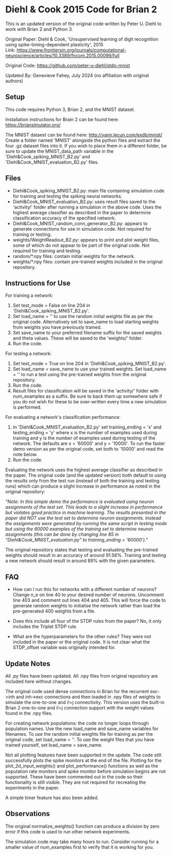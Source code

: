 # Diehl & Cook 2015 Code for Brian 2

This is an updated version of the original code written by Peter U. Diehl to work with Brian 2 and Python 3.

Original Paper: Diehl & Cook, 'Unsupervised learning of digit recognition using spike-timing-dependent plasticity', 2015  
Link: https://www.frontiersin.org/journals/computational-neuroscience/articles/10.3389/fncom.2015.00099/full

Original Code: https://github.com/peter-u-diehl/stdp-mnist

Updated By: Genevieve Fahey, July 2024 (no affiliation with original authors)


## Setup

This code requires Python 3, Brian 2, and the MNIST dataset.

Installation instructions for Brain 2 can be found here: https://briansimulator.org/

The MNIST dataest can be found here: http://yann.lecun.com/exdb/mnist/  
Create a folder named 'MNIST' alongside the python files and extract the four .gz dataset files into it.
If you wish to place them in a different folder, be sure to update the MNIST_data_path variable in the 'Diehl&Cook_spiking_MNIST_B2.py' and 'Diehl&Cook_MNIST_evaluation_B2.py' files. 


## Files

- Diehl&Cook_spiking_MNIST_B2.py: main file containing simulation code for training and testing the spiking neural networks.
- Diehl&Cook_MNIST_evaluation_B2.py: uses result files saved to the 'activity/' folder after running a simulation in the above code. Uses the highest average classifier as described in the paper to determine classification accuracy of the specified network.
- Diehl&Cook_MNIST_random_conn_generator_B2.py: appears to generate connections for use in simulation code. Not required for training or testing.
- weights/WeightReadout_B2.py: appears to print and plot weight files, some of which do not appear to be part of the original code. Not required for training and testing.
- random/\*.npy files: contain initial weights for the network.
- weights/\*.npy files: contain pre-trained weights included in the original repository.


## Instructions for Use

For training a network:
1. Set test_mode = False on line 204 in 'Diehl&Cook_spiking_MNIST_B2.py'.
2. Set load_name = '' to use the random initial weights file as per the original code. Alternatively set to save_name to load starting weights from weights you have previously trained.
3. Set save_name to your preferred filename suffix for the saved weights and theta values. These will be saved to the 'weights/' folder.
4. Run the code.

For testing a network:
1. Set test_mode = True on line 204 in 'Diehl&Cook_spiking_MNIST_B2.py'.
2. Set load_name = save_name to use your trained weights. Set load_name = '' to run a test using the pre-trained weights from the original repository.
3. Run the code.
4. Result files for classification will be saved in the 'activity/' folder with num_examples as a suffix. Be sure to back them up somewhere safe if you do not wish for these to be over-written every time a new simulation is performed.

For evaluating a network's classification performance:
1. In 'Diehl&Cook_MNIST_evaluation_B2.py' set training_ending = 'x' and testing_ending = 'y' where x is the number of examples used during training and y is the number of examples used during testing of the network. The defaults are x = '60000' and y = '10000'. To run the faster demo version as per the original code, set both to '10000' and read the note below.
2. Run the code.

Evaluating the network uses the highest average classifier as described in the paper. The original code (and the updated version) both default to using the results only from the test run (instead of both the training and testing runs) which can produce a slight increase in performance as noted in the original repository:

*"Note:
In this simple demo the performance is evaluated using neuron assignments of the test set. This leads to a slight increase in performance but violates good practice in machine learning. The results presented in the paper did NOT use the test set to determine neuron assignments. Instead the assignments were generated by running the same script in testing mode but using the 60000 examples of the training set to determine neuron assignments (this can be done by changing line 85 in "Diehl&Cook_MNIST_evaluation.py" to training_ending = '60000')."*

The original repository states that testing and evaluating the pre-trained weights should result in an accuracy of around 91.56%.
Training and testing a new network should result in around 89% with the given parameters. 


## FAQ

- How can I run this for networks with a different number of neurons?
Change n_e on line 40 to your desired number of neurons. Uncomment line 403 and comment out lines 404 and 405. This will force the code to generate random weights to initialise the network rather than load the pre-generated 400 weights from a file.

- Does this include all four of the STDP rules from the paper?
No, it only includes the Triplet STDP rule.

- What are the hyperparameters for the other rules?
They were not included in the paper or the original code. It is not clear what the STDP_offset variable was originally intended for.  


## Update Notes

All .py files have been updated. All .npy files from original repository are included here without changes.

The original code used dense connections in Brian for the recurrent exc->inh and inh->exc connections and then loaded in .npy files of weights to simulate the one-to-one and i!=j connectivity. This version uses the built-in Brian 2 one-to-one and i!=j connection support with the weight values found in the .npy files.

For creating network populations: the code no longer loops through population names. Use the new load_name and save_name variables for filenames.
To use the random initial weights file for training as per the original code, set load_name = ''.
To use the weight files that you have trained yourself, set load_name = save_name.

Not all plotting features have been supported in the update. The code still successfully plots the spike monitors at the end of the file.
Plotting for the plot_2d_input_weights() and plot_performance() functions as well as the population rate monitors and spike monitor before simulation begins are not supported. These have been commented out in the code so their functionality is still visible. They are not required for recreating the experiments in the paper.

A simple timer feature has also been added.


## Observations

The original normalize_weights() function can produce a division by zero error if this code is used to run other network experiments.

The simulation code may take many hours to run. Consider running for a smaller value of num_examples first to verify that it is working for you.
